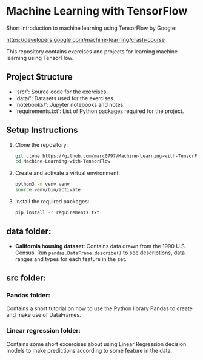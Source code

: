 # Machine Learning with TensorFlow
Short introduction to machine learning using TensorFlow by Google:

https://developers.google.com/machine-learning/crash-course

This repository contains exercises and projects for learning machine learning
using TensorFlow.

## Project Structure

- 'src/': Source code for the exercises.
- 'data/': Datasets used for the exercises.
- 'notebooks/': Jupyter notebooks and notes.
- 'requirements.txt': List of Python packages required for the project.

## Setup Instructions

1. Clone the repository:
    ```bash
    git clone https://github.com/marc0797/Machine-Learning-with-TensorFlow.git
    cd Machine-Learning-with-TensorFlow
    ```

2. Create and activate a virtual environment:
    ```bash
    python3 -m venv venv
    source venv/bin/activate
    ```

3. Install the required packages:
    ```bash
    pip install -r requirements.txt
    ```

## data folder:

- **California housing dataset**: Contains data drawn from the 1990 U.S. Census.
Run `pandas.DataFrame.describe()` to see descriptions, data ranges and types for 
each feature in the set.

## src folder:
### Pandas folder:
Contains a short tutorial on how to use the Python library Pandas to
create and make use of DataFrames.

### Linear regression folder:
Contains some short excercises about using Linear Regression decision models
to make predictions according to some feature in the data.